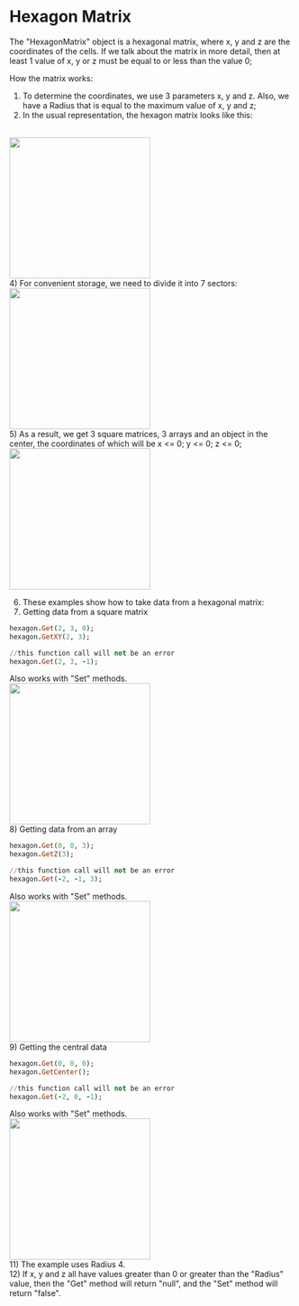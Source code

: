 # Hexagon Matrix

The "HexagonMatrix" object is a hexagonal matrix, where x, y and z are the coordinates of the cells. If we talk about the matrix in more detail, then at least 1 value of x, y or z must be equal to or less than the value 0;

How the matrix works:
1) To determine the coordinates, we use 3 parameters x, y and z. Also, we have a Radius that is equal to the maximum value of x, y and z;
2) In the usual representation, the hexagon matrix looks like this:
  <br>
  <img src="https://user-images.githubusercontent.com/44808807/198515433-39817bd6-ef52-4cf9-a5c9-c185568ae5c1.png" width="250">
  <br>
4) For convenient storage, we need to divide it into 7 sectors:
  <br>
  <img src="https://user-images.githubusercontent.com/44808807/198515456-459be992-e1a4-4e17-8f0b-f62cfaadae49.png" width="250">
  <br>
5) As a result, we get 3 square matrices, 3 arrays and an object in the center, the coordinates of which will be x <= 0; y <= 0; z <= 0;
  <br>
  <img src="https://user-images.githubusercontent.com/44808807/198515466-c8305314-51fe-4175-b3b2-8fcc27df143f.png" width="250">
  <br>

6) These examples show how to take data from a hexagonal matrix:
7) Getting data from a square matrix
  ```rb
  hexagon.Get(2, 3, 0);
  hexagon.GetXY(2, 3);

  //this function call will not be an error
  hexagon.Get(2, 3, -1);
  ``` 
  Also works with "Set" methods.
  <br>
  <img src="https://user-images.githubusercontent.com/44808807/198515476-e23f569c-f8f7-4486-8f52-8e502b5b14ed.png" width="250">
  <br>
8) Getting data from an array
  ```rb
  hexagon.Get(0, 0, 3);
  hexagon.GetZ(3);

  //this function call will not be an error
  hexagon.Get(-2, -1, 3);
  ``` 
  Also works with "Set" methods. 
  <br>
  <img src="https://user-images.githubusercontent.com/44808807/198515490-94a8c999-e827-4572-8353-499d313a48ab.png" width="250">
  <br>
9) Getting the central data
  ```rb
  hexagon.Get(0, 0, 0);
  hexagon.GetCenter();

  //this function call will not be an error
  hexagon.Get(-2, 0, -1);
  ``` 
  Also works with "Set" methods.
  <br>
  <img src="https://user-images.githubusercontent.com/44808807/198515498-5375e9bf-7365-41db-95aa-c9013ef7d5d3.png" width="250">
  <br>
11) The example uses Radius 4.
  <br>
12) If x, y and z all have values greater than 0 or greater than the "Radius" value, then the "Get" method will return "null", and the "Set" method will return "false".
